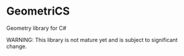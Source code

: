 # GeometriCS
Geometry library for C#  

WARNING: This library is not mature yet and is subject to significant change. 
